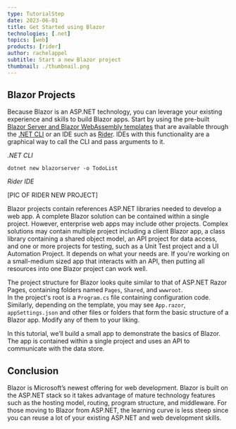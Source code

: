 ```yaml
---
type: TutorialStep
date: 2023-06-01
title: Get Started using Blazor 
technologies: [.net]
topics: [web]
products: [rider]
author: rachelappel
subtitle: Start a new Blazor project
thumbnail: ./thumbnail.png
---
```


## Blazor Projects

Because Blazor is an ASP.NET technology, you can leverage your existing experience and skills to build Blazor apps. Start by using the pre-built [Blazor Server and Blazor WebAssembly templates](https://learn.microsoft.com/en-us/dotnet/core/tools/dotnet-new#arguments) that are available through the [.NET CLI](https://learn.microsoft.com/en-us/dotnet/core/tools/) or an IDE such as [Rider](https://jetbrains.com/rider). 
IDEs with this functionality are a graphical way to call the CLI and pass arguments to it.  

*.NET CLI*

`dotnet new blazorserver -o TodoList`

*Rider IDE*

[PIC OF RIDER NEW PROJECT]

Blazor projects contain references ASP.NET libraries needed to develop a web app. 
A complete Blazor solution can be contained within a single project. However, enterprise web apps may include other projects. 
Complex solutions may contain multiple project including a client Blazor app, a class library containing a shared object model, an API project for data access, and one or more projects for testing, such as a Unit Test project and a UI Automation Project. It depends on what your needs are.
If you're working on a small-medium sized app that interacts with an API, then putting all resources into one Blazor project can work well. 

The project structure for Blazor looks quite similar to that of ASP.NET Razor Pages, containing folders named `Pages`, `Shared`, and `wwwroot`.   
In the project's root is a `Program.cs` file containing configuration code. Similarly, depending on the template, you may see `App.razor`, `appSettings.json` and other files or folders that form the basic structure of a Blazor app. Modify any of them to your liking.

In this tutorial, we’ll build a small app to demonstrate the basics of Blazor. The app is contained within a single project and uses an API to communicate with the data store. 

## Conclusion
Blazor is Microsoft’s newest offering for web development. Blazor is built on the ASP.NET stack so it takes advantage of mature technology features such as the hosting model, routing, program structure, and middleware. For those moving to Blazor from ASP.NET, the learning curve is less steep since you can reuse a lot of your existing ASP.NET and web development skills.
